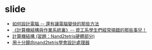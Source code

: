 # slide

* [如何設計電腦 -- 還有讓電腦變快的那些方法](https://www.slideshare.net/ccckmit/ss-85466673)
* [《計算機結構與作業系統裏》-- 資工系學生們經常搞錯的那些事兒！](https://www.slideshare.net/ccckmit/ss-70707797)
* [計算機結構 (習題：Nand2tetris硬體部分)](https://www.slideshare.net/ccckmit/nand2tetris-79925285)
* [用十分鐘向nand2tetris學會設計處理器](https://www.slideshare.net/ccckmit/nand2tetris)
